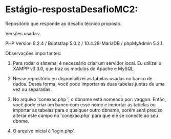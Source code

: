 # Estágio-respostaDesafioMC2:

Repositório que responde ao desafio técnico proposto.

Versões usadas:

PHP Version 8.2.4 / 
Bootstrap 5.0.2 / 
10.4.28-MariaDB / 
phpMyAdmin  5.2.1.


Observações importantes:

1. Para rodar o sistema, é necessário criar um servidor local. Eu 
utilizei o XAMPP v3.3.0, que traz os módulos do Apache e MySQL.

2. Nesse repositório eu disponibilizei as tabelas usadas no banco de dados.
Dessa forma, você pode importar as duas tabelas juntas de uma vez ou separadas.

3. No arquivo 'conexao.php ', o dbname está nomeado por: vaggon. Então, você 
pode criar um banco com esse nome e importar as tabelas ou importar as tabelas
para o qualquer outro dbname, porém será preciso alterar este campo no 'conexao.php'
para que ele se conecte ao seu dbnme.

4. O arquivo inicial é 'login.php'.
